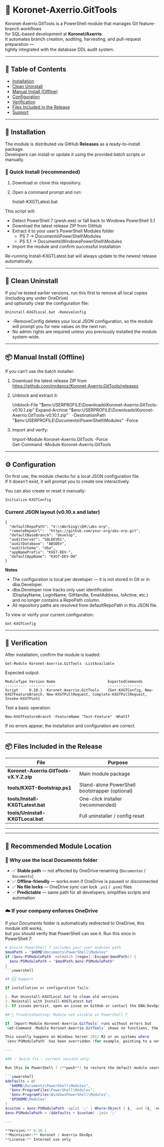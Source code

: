 # 🧩 Koronet-Axerrio.GitTools

Koronet-Axerrio.GitTools is a PowerShell module that manages Git feature-branch workflows  
for SQL-based development at **Koronet/Axerrio**.  
It automates branch creation, auditing, harvesting, and pull-request preparation —  
tightly integrated with the database DDL audit system.

---

## 📑 Table of Contents
- [Installation](#installation)
- [Clean Uninstall](#clean-uninstall)
- [Manual Install (Offline)](#manual-install-offline)
- [Configuration](#configuration)
- [Verification](#verification)
- [Files Included in the Release](#files-included-in-the-release)
- [Support](#support)

---

## 🚀 Installation

The module is distributed via GitHub **Releases** as a ready-to-install package.  
Developers can install or update it using the provided batch scripts or manually.

### 🧭 Quick Install (recommended)

1. Download or clone this repository.  
2. Open a command prompt and run:

    Install-KXGTLatest.bat

This script will:

- Detect PowerShell 7 (pwsh.exe) or fall back to Windows PowerShell 5.1  
- Download the latest release ZIP from GitHub  
- Extract it to your user’s PowerShell Modules folder  
  - PS 7 → Documents\PowerShell\Modules  
  - PS 5.1 → Documents\WindowsPowerShell\Modules  
- Import the module and confirm successful installation  

Re-running Install-KXGTLatest.bat will always update to the newest release automatically.

---

## 🧹 Clean Uninstall

If you’ve tested earlier versions, run this first to remove all local copies (including any under OneDrive)  
and optionally clear the configuration file:

    Uninstall-KXGTLocal.bat -RemoveConfig

- -RemoveConfig deletes your local JSON configuration, so the module will prompt you for new values on the next run.  
- No admin rights are required unless you previously installed the module system-wide.

---

## 📦 Manual Install (Offline)

If you can’t use the batch installer:

1. Download the latest release ZIP from  
   https://github.com/mrdanoz/Koronet-Axerrio.GitTools/releases

2. Unblock and extract it:

    Unblock-File "$env:USERPROFILE\Downloads\Koronet-Axerrio.GitTools-v0.10.1.zip"  
    Expand-Archive "$env:USERPROFILE\Downloads\Koronet-Axerrio.GitTools-v0.10.1.zip" `
    -DestinationPath "$env:USERPROFILE\Documents\PowerShell\Modules" -Force

3. Import and verify:

    Import-Module Koronet-Axerrio.GitTools -Force  
    Get-Command -Module Koronet-Axerrio.GitTools

---

## ⚙️ Configuration

On first use, the module checks for a local JSON configuration file.  
If it doesn’t exist, it will prompt you to create one interactively.

You can also create or reset it manually:

    Initialize-KXGTConfig

### Current JSON layout (v0.10.x and later)

    {
      "defaultRepoPath": "V:\\Working\\DH\\abs-erp",
      "remoteRepoUrl":  "https://github.com/your-org/abs-erp.git",
      "defaultBaseBranch": "develop",
      "auditServer": "SQLDEV01",
      "auditDatabase": "ABSDEV",
      "auditSchema": "dba",
      "appNamePrefix": "KXGT-DEV-",
      "defaultAppName": "KXGT-DEV-DH"
    }

**Notes**
- The configuration is local per developer — it is not stored in Git or in dba.Developer.  
- dba.Developer now tracks only user identification  
  (DisplayName, LoginName, GitHandle, EmailAddress, IsActive, etc.)  
  and no longer contains a RepoPath column.  
- All repository paths are resolved from defaultRepoPath in this JSON file.

To view or verify your current configuration:

    Get-KXGTConfig

---

## 🧪 Verification

After installation, confirm the module is loaded:

    Get-Module Koronet-Axerrio.GitTools -ListAvailable

Expected output:

    ModuleType Version Name                        ExportedCommands
    ---------- ------- ----                        ----------------
    Script     0.10.1  Koronet-Axerrio.GitTools    {Get-KXGTConfig, New-KXGTFeatureBranch, New-KXGTPullRequest, Complete-KXGTPullRequest, Invoke-KXGTPush}

Test a basic operation:

    New-KXGTFeatureBranch -FeatureName "Test-Feature" -WhatIf

If no errors appear, the installation and configuration are correct.

---

## 📦 Files Included in the Release

| File | Purpose |
|------|----------|
| **Koronet-Axerrio.GitTools-vX.Y.Z.zip** | Main module package |
| **tools/KXGT-Bootstrap.ps1** | Stand-alone PowerShell bootstrapper (optional) |
| **tools/Install-KXGTLatest.bat** | One-click installer (recommended) |
| **tools/Uninstall-KXGTLocal.bat** | Full uninstaller / config reset |

---
---

## 📁 Recommended Module Location

### 🧠 Why use the local *Documents* folder
- ✅ **Stable path** — not affected by OneDrive renaming (`Documenten` / `Documents`)
- ✅ **Offline-friendly** — works even if OneDrive is paused or disconnected
- ✅ **No file locks** — OneDrive sync can lock `.ps1` / `.psm1` files
- ✅ **Predictable** — same path for all developers, simplifies scripts and automation

### ☁️ If your company enforces OneDrive
If your *Documents* folder is automatically redirected to OneDrive, this module still works,  
but you should verify that PowerShell can see it. Run this once in PowerShell 7:

```powershell
# Ensure PowerShell 7 includes your user modules path
$modPath = "$HOME\Documents\PowerShell\Modules"
if ($env:PSModulePath -notmatch [regex]::Escape($modPath)) {
  $env:PSModulePath = "$modPath;$env:PSModulePath"
}
```powershell

## 🆘 Support

If installation or configuration fails:

1. Run Uninstall-KXGTLocal.bat to clean old versions  
2. Reinstall with Install-KXGTLatest.bat  
3. If issues persist, open an issue on GitHub or contact the DBA/DevOps maintainer

## 🧩 Troubleshooting: Module not visible in PowerShell 7

If `Import-Module Koronet-Axerrio.GitTools` runs without errors but  
`Get-Command -Module Koronet-Axerrio.GitTools` shows no functions, the module is installed correctly but **PowerShell 7 is not scanning the correct folder**.

This usually happens on Windows Server 2012 R2 or on systems where  
`$env:PSModulePath` has been overridden (for example, pointing to a network share or the old *WindowsPowerShell* folder).

---

### ✅ Quick fix – current session only

Run this in PowerShell 7 (**pwsh**) to restore the default module search paths:

```powershell
$defaults = @(
  "$HOME\Documents\PowerShell\Modules",
  "$env:ProgramFiles\PowerShell\Modules",
  "$env:ProgramFiles\WindowsPowerShell\Modules",
  "$PSHOME\Modules"
)
$custom = $env:PSModulePath -split ';' | Where-Object { $_ -and ($_ -notin $defaults) }
$env:PSModulePath = ($defaults + $custom) -join ';'

---

**Version:** 0.10.1  
**Maintainer:** Koronet / Axerrio DevOps  
**License:** Internal use only
